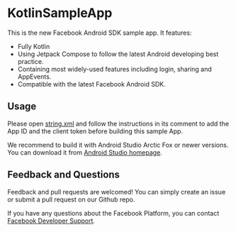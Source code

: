 KotlinSampleApp
===
This is the new Facebook Android SDK sample app. It features:
* Fully Kotlin
* Using Jetpack Compose to follow the latest Android developing best practice.
* Containing most widely-used features including login, sharing and AppEvents.
* Compatible with the latest Facebook Android SDK.

## Usage
Please open [string.xml](res/values/strings.xml) and follow the instructions in its comment to add
the App ID and the client token before building this sample App.

We recommend to build it with Android Studio Arctic Fox or newer versions. You can download it from
[Android Studio homepage](https://developer.android.com/studio).

## Feedback and Questions
Feedback and pull requests are welcomed! You can simply create an issue or submit a pull request on
our Github repo.

If you have any questions about the Facebook Platform, you can contact
[Facebook Developer Support](https://developers.facebook.com/support/).

